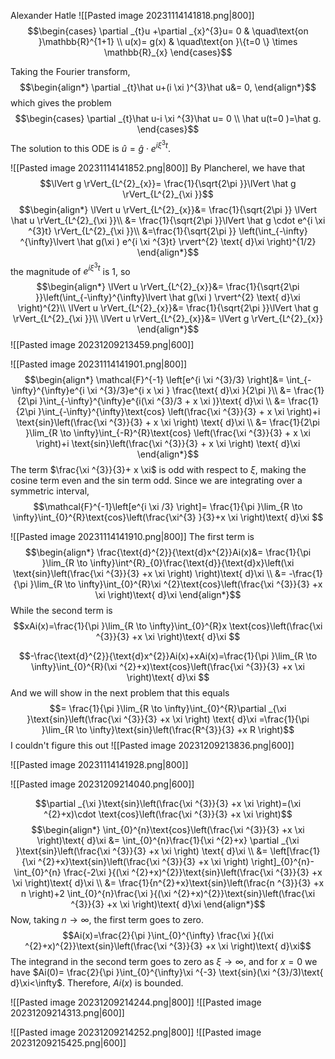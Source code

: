 Alexander Hatle
![[Pasted image 20231114141818.png|800]]
$$\begin{cases}
\partial _{t}u +\partial _{x}^{3}u= 0  & \quad\text{on }\mathbb{R}^{1+1} \\
u(x)= g(x) & \quad\text{on }\{t=0 \} \times \mathbb{R}_{x}
\end{cases}$$

Taking the Fourier transform,
$$\begin{align*}
 \partial _{t}\hat u+(i \xi )^{3}\hat u&= 0,
\end{align*}$$
which gives the problem
$$\begin{cases}
\partial _{t}\hat u-i \xi ^{3}\hat u= 0 \\
\hat u(t=0 )=\hat g.
\end{cases}$$
The solution to this ODE is $\hat u=\hat g \cdot e^{i \xi ^{3}t}$.
<div style="page-break-after: always;"></div>

![[Pasted image 20231114141852.png|800]]
By Plancherel, we have that
$$\lVert g \rVert_{L^{2}_{x}}= \frac{1}{\sqrt{2\pi }}\lVert \hat g \rVert_{L^{2}_{\xi }}$$
$$\begin{align*}
\lVert u \rVert_{L^{2}_{x}}&=  \frac{1}{\sqrt{2\pi }} \lVert \hat u \rVert_{L^{2}_{\xi }}\\
&= \frac{1}{\sqrt{2\pi }}\lVert \hat g \cdot e^{i \xi ^{3}t} \rVert_{L^{2}_{\xi }}\\
&=\frac{1}{\sqrt{2\pi }} \left(\int_{-\infty} ^{\infty}\lvert \hat g(\xi ) e^{i \xi ^{3}t} \rvert^{2} \text{ d}\xi \right)^{1/2}
\end{align*}$$
the magnitude of $e^{i \xi ^{3}t}$ is 1, so
$$\begin{align*}
\lVert u \rVert_{L^{2}_{x}}&=  \frac{1}{\sqrt{2\pi }}\left(\int_{-\infty}^{\infty}\lvert \hat g(\xi ) \rvert^{2} \text{ d}\xi  \right)^{2}\\
\lVert u \rVert_{L^{2}_{x}}&= \frac{1}{\sqrt{2\pi }}\lVert \hat g \rVert_{L^{2}_{\xi }}\\
\lVert u \rVert_{L^{2}_{x}}&= \lVert g \rVert_{L^{2}_{x}}
\end{align*}$$
![[Pasted image 20231209213459.png|600]]

<div style="page-break-after: always;"></div>

![[Pasted image 20231114141901.png|800]]
$$\begin{align*}
\mathcal{F}^{-1} \left[e^{i \xi ^{3}/3} \right]&= \int_{-\infty}^{\infty}e^{i \xi ^{3}/3}e^{i x \xi } \frac{\text{ d}\xi }{2\pi }\\
&= \frac{1}{2\pi }\int_{-\infty}^{\infty}e^{i(\xi ^{3}/3 + x \xi )}\text{ d}\xi \\
	&= \frac{1}{2\pi }\int_{-\infty}^{\infty}\text{cos} \left(\frac{\xi ^{3}}{3} + x \xi \right)+i \text{sin}\left(\frac{\xi ^{3}}{3} + x \xi \right) \text{ d}\xi \\
&= \frac{1}{2\pi }\lim_{R \to \infty}\int_{-R}^{R}\text{cos} \left(\frac{\xi ^{3}}{3} + x \xi \right)+i \text{sin}\left(\frac{\xi ^{3}}{3} + x \xi \right) \text{ d}\xi 
\end{align*}$$
The term $\frac{\xi ^{3}}{3}+ x \xi$ is odd with respect to $\xi$, making the cosine term even and the sin term odd. Since we are integrating over a symmetric interval,
$$\mathcal{F}^{-1}\left[e^{i \xi /3} \right]= \frac{1}{\pi }\lim_{R \to \infty}\int_{0}^{R}\text{cos}\left(\frac{\xi^{3} }{3}+x \xi  \right)\text{ d}\xi $$
<div style="page-break-after: always;"></div>

![[Pasted image 20231114141910.png|800]]
The first term is
$$\begin{align*}
\frac{\text{d}^{2}}{\text{d}x^{2}}Ai(x)&=  \frac{1}{\pi }\lim_{R \to \infty}\int^{R}_{0}\frac{\text{d}}{\text{d}x}\left(\xi \text{sin}\left(\frac{\xi ^{3}}{3} +x \xi \right) \right)\text{ d}\xi \\
	&= -\frac{1}{\pi }\lim_{R \to \infty}\int_{0}^{R}\xi ^{2}\text{cos}\left(\frac{\xi ^{3}}{3} +x \xi \right)\text{ d}\xi 
\end{align*}$$
While the second term is
$$xAi(x)=\frac{1}{\pi }\lim_{R \to \infty}\int_{0}^{R}x \text{cos}\left(\frac{\xi ^{3}}{3} +x \xi \right)\text{ d}\xi $$

$$-\frac{\text{d}^{2}}{\text{d}x^{2}}Ai(x)+xAi(x)=\frac{1}{\pi }\lim_{R \to \infty}\int_{0}^{R}(\xi ^{2}+x)\text{cos}\left(\frac{\xi ^{3}}{3} +x \xi \right)\text{ d}\xi $$
And we will show in the next problem that this equals
$$= \frac{1}{\pi }\lim_{R \to \infty}\int_{0}^{R}\partial _{\xi }\text{sin}\left(\frac{\xi ^{3}}{3} +x \xi \right) \text{ d}\xi =\frac{1}{\pi }\lim_{R \to \infty}\text{sin}\left(\frac{R^{3}}{3} +x R \right)$$
I couldn't figure this out
![[Pasted image 20231209213836.png|600]]

<div style="page-break-after: always;"></div>

![[Pasted image 20231114141928.png|800]]

![[Pasted image 20231209214040.png|600]]

$$\partial _{\xi }\text{sin}\left(\frac{\xi ^{3}}{3} +x \xi \right)=(\xi ^{2}+x)\cdot \text{cos}\left(\frac{\xi ^{3}}{3} +x \xi \right)$$
$$\begin{align*}
\int_{0}^{n}\text{cos}\left(\frac{\xi ^{3}}{3} +x \xi \right)\text{ d}\xi &= \int_{0}^{n}\frac{1}{\xi ^{2}+x} \partial _{\xi }\text{sin}\left(\frac{\xi ^{3}}{3} +x \xi \right) \text{ d}\xi \\
&= \left[\frac{1}{\xi ^{2}+x}\text{sin}\left(\frac{\xi ^{3}}{3} +x \xi \right) \right]_{0}^{n}-\int_{0}^{n} \frac{-2\xi }{(\xi ^{2}+x)^{2}}\text{sin}\left(\frac{\xi ^{3}}{3} +x \xi \right)\text{ d}\xi \\
	&= \frac{1}{n^{2}+x}\text{sin}\left(\frac{n ^{3}}{3} +x n \right)+2 \int_{0}^{n}\frac{\xi }{(\xi ^{2}+x)^{2}}\text{sin}\left(\frac{\xi ^{3}}{3} +x \xi \right)\text{ d}\xi
\end{align*}$$
Now, taking $n\to \infty$, the first term goes to zero. 
$$Ai(x)=\frac{2}{\pi }\int_{0}^{\infty} \frac{\xi }{(\xi ^{2}+x)^{2}}\text{sin}\left(\frac{\xi ^{3}}{3} +x \xi \right)\text{ d}\xi$$
The integrand in the second term goes to zero as $\xi\to \infty$, and for $x=0$ we have $Ai(0)= \frac{2}{\pi }\int_{0}^{\infty}\xi ^{-3} \text{sin}(\xi ^{3}/3)\text{ d}\xi<\infty$. Therefore, $Ai(x)$ is bounded. 

![[Pasted image 20231209214244.png|800]]
![[Pasted image 20231209214313.png|600]]

![[Pasted image 20231209214252.png|800]]
![[Pasted image 20231209215425.png|600]]

